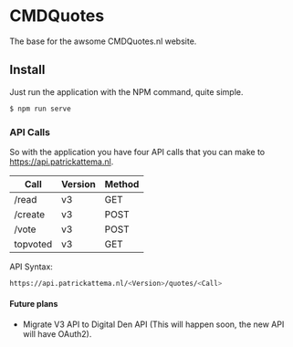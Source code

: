 # CMDQuotes
The base for the awsome CMDQuotes.nl website.

## Install
Just run the application with the NPM command, quite simple.
```sh
$ npm run serve
```

### API Calls
So with the application you have four API calls that you can make to https://api.patrickattema.nl.

| Call | Version | Method |
| ------ | ------ | ------ |
| /read | v3 | GET |
| /create | v3 | POST |
| /vote | v3 | POST |
| topvoted | v3 | GET | 

API Syntax:
```sh
https://api.patrickattema.nl/<Version>/quotes/<Call>
```

#### Future plans

 - Migrate V3 API to Digital Den API (This will happen soon, the new API will have OAuth2).
